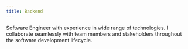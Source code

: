 ```yaml
---
title: Backend
---
```


Software Engineer with experience in wide range of technologies. I collaborate seamlessly with team members and stakeholders throughout the software development lifecycle.